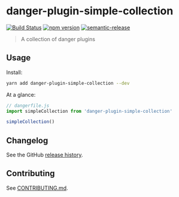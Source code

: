 # danger-plugin-simple-collection

[![Build Status](https://travis-ci.org/siderisng/danger-plugin-simple-collection.svg?branch=master)](https://travis-ci.org/siderisng/danger-plugin-simple-collection)
[![npm version](https://badge.fury.io/js/danger-plugin-simple-collection.svg)](https://badge.fury.io/js/danger-plugin-simple-collection)
[![semantic-release](https://img.shields.io/badge/%20%20%F0%9F%93%A6%F0%9F%9A%80-semantic--release-e10079.svg)](https://github.com/semantic-release/semantic-release)

> A collection of danger plugins

## Usage

Install:

```sh
yarn add danger-plugin-simple-collection --dev
```

At a glance:

```js
// dangerfile.js
import simpleCollection from 'danger-plugin-simple-collection'

simpleCollection()
```
## Changelog

See the GitHub [release history](https://github.com/siderisng/danger-plugin-simple-collection/releases).

## Contributing

See [CONTRIBUTING.md](CONTRIBUTING.md).
